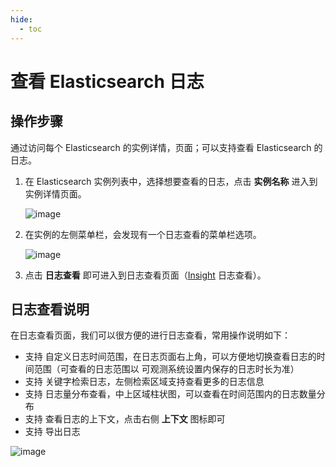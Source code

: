 ```yaml
---
hide:
  - toc
---
```


# 查看 Elasticsearch 日志

## 操作步骤

通过访问每个 Elasticsearch 的实例详情，页面；可以支持查看 Elasticsearch 的日志。

1. 在 Elasticsearch 实例列表中，选择想要查看的日志，点击 __实例名称__ 进入到实例详情页面。

    ![image](https://docs.daocloud.io/daocloud-docs-images/docs/middleware/elasticsearch/images/log01.png)

2. 在实例的左侧菜单栏，会发现有一个日志查看的菜单栏选项。

    ![image](https://docs.daocloud.io/daocloud-docs-images/docs/middleware/elasticsearch/images/log02.png)

3. 点击 __日志查看__ 即可进入到日志查看页面（[Insight](../../../insight/intro/index.md) 日志查看）。

## 日志查看说明

在日志查看页面，我们可以很方便的进行日志查看，常用操作说明如下：

* 支持 自定义日志时间范围，在日志页面右上角，可以方便地切换查看日志的时间范围（可查看的日志范围以 可观测系统设置内保存的日志时长为准）
* 支持 关键字检索日志，左侧检索区域支持查看更多的日志信息
* 支持 日志量分布查看，中上区域柱状图，可以查看在时间范围内的日志数量分布
* 支持 查看日志的上下文，点击右侧 __上下文__ 图标即可
* 支持 导出日志

![image](https://docs.daocloud.io/daocloud-docs-images/docs/middleware/elasticsearch/images/log03.png)
